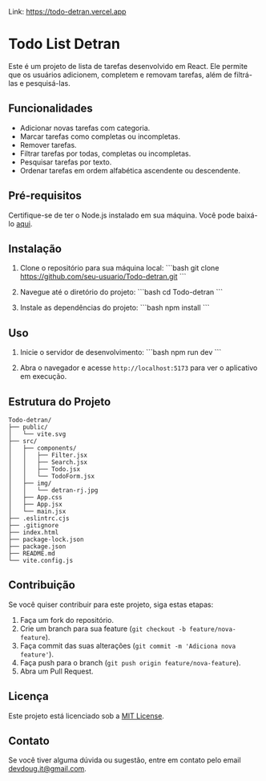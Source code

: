 Link: https://todo-detran.vercel.app

# Todo List Detran

Este é um projeto de lista de tarefas desenvolvido em React. Ele permite que os usuários adicionem, completem e removam tarefas, além de filtrá-las e pesquisá-las.

## Funcionalidades

- Adicionar novas tarefas com categoria.
- Marcar tarefas como completas ou incompletas.
- Remover tarefas.
- Filtrar tarefas por todas, completas ou incompletas.
- Pesquisar tarefas por texto.
- Ordenar tarefas em ordem alfabética ascendente ou descendente.

## Pré-requisitos

Certifique-se de ter o Node.js instalado em sua máquina. Você pode baixá-lo [aqui](https://nodejs.org/).

## Instalação

1. Clone o repositório para sua máquina local:
    \`\`\`bash
    git clone https://github.com/seu-usuario/Todo-detran.git
    \`\`\`

2. Navegue até o diretório do projeto:
    \`\`\`bash
    cd Todo-detran
    \`\`\`

3. Instale as dependências do projeto:
    \`\`\`bash
    npm install
    \`\`\`

## Uso

1. Inicie o servidor de desenvolvimento:
    \`\`\`bash
    npm run dev
    \`\`\`

2. Abra o navegador e acesse `http://localhost:5173` para ver o aplicativo em execução.

## Estrutura do Projeto


```plaintext
Todo-detran/
├── public/
│   └── vite.svg
├── src/
│   ├── components/
│   │   ├── Filter.jsx
│   │   ├── Search.jsx
│   │   ├── Todo.jsx
│   │   └── TodoForm.jsx
│   ├── img/
│   │   └── detran-rj.jpg
│   ├── App.css
│   ├── App.jsx
│   └── main.jsx
├── .eslintrc.cjs
├── .gitignore
├── index.html
├── package-lock.json
├── package.json
├── README.md
└── vite.config.js
```

## Contribuição

Se você quiser contribuir para este projeto, siga estas etapas:

1. Faça um fork do repositório.
2. Crie um branch para sua feature (`git checkout -b feature/nova-feature`).
3. Faça commit das suas alterações (`git commit -m 'Adiciona nova feature'`).
4. Faça push para o branch (`git push origin feature/nova-feature`).
5. Abra um Pull Request.

## Licença

Este projeto está licenciado sob a [MIT License](LICENSE).

## Contato

Se você tiver alguma dúvida ou sugestão, entre em contato pelo email [devdoug.it@gmail.com](mailto:devdoug.it@gmail.com).
